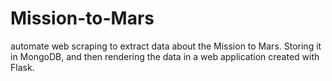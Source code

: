 # Mission-to-Mars
automate web scraping to extract data about the Mission to Mars. Storing it in MongoDB, and then rendering the data in a web application created with Flask.
